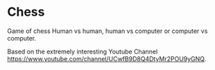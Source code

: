 # Chess
Game of chess 
Human vs human, human vs computer or computer vs computer.

Based on the extremely interesting Youtube Channel https://www.youtube.com/channel/UCwfB9D8Q4DtyMr2POU9yGNQ.
